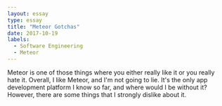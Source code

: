 ```yaml
---
layout: essay
type: essay
title: "Meteor Gotchas"
date: 2017-10-19
labels:
  - Software Engineering
  - Meteor
---
```


Meteor is one of those things where you either really like it or you really hate it. Overall, I like Meteor, and I'm not going to lie. It's the only app development platform I know so far, and where would I be without it? However, there are some things that I strongly dislike about it. 
